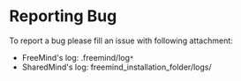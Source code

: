# Reporting Bug #

To report a bug please fill an issue with following attachment:
  * FreeMind's log: .freemind/log`*`
  * SharedMind's log: freemind\_installation\_folder/logs/